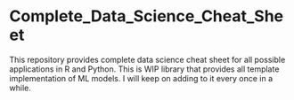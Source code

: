 # Complete_Data_Science_Cheat_Sheet

This repository provides complete data science cheat sheet for all possible applications in R and Python. This is WIP library that provides all template implementation of ML models. I will keep on adding to it every once in a while.